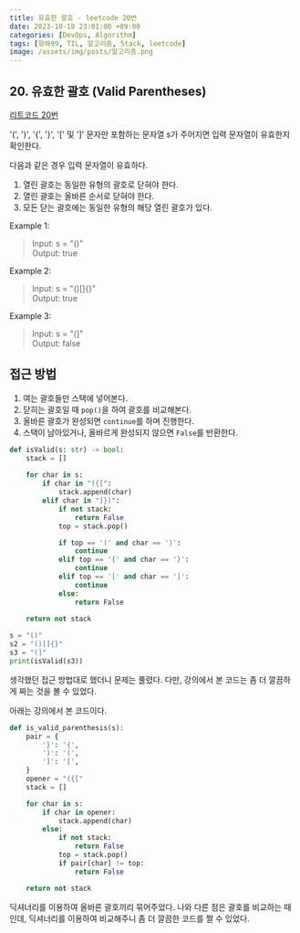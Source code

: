 ```yaml
---
title: 유효한 괄호 - leetcode 20번
date: 2023-10-18 23:01:00 +09:00
categories: [DevOps, Algorithm]
tags: [항해99, TIL, 알고리즘, Stack, leetcode]
image: /assets/img/posts/알고리즘.png
---
```


## 20. 유효한 괄호 (Valid Parentheses)
[리트코드 20번](https://leetcode.com/problems/valid-parentheses/)

'(', ')', '{', '}', '[' 및 ']' 문자만 포함하는 문자열 s가 주어지면 입력 문자열이 유효한지 확인한다.     
    
다음과 같은 경우 입력 문자열이 유효하다. 
1. 열린 괄호는 동일한 유형의 괄호로 닫혀야 한다. 
2. 열린 괄호는 올바른 순서로 닫혀야 한다. 
3. 모든 닫는 괄호에는 동일한 유형의 해당 열린 괄호가 있다.

Example 1:
> Input: s = "()"    
> Output: true

Example 2:
> Input: s = "()[]{}"    
> Output: true

Example 3:
> Input: s = "(]"    
> Output: false


## 접근 방법

1. 여는 괄호들만 스택에 넣어본다.
2. 닫히는 괄호일 때  `pop()`을 하여 괄호를 비교해본다.
3. 올바른 괄호가 완성되면 `continue`를 하며 진행한다.
4. 스택이 남아있거나, 올바르게 완성되지 않으면 `False`를 반환한다.

```python
def isValid(s: str) -> bool:
    stack = []
    
    for char in s:
        if char in "({[":
            stack.append(char)
        elif char in "]})":
            if not stack:
                return False
            top = stack.pop()

            if top == '(' and char == ')':
                continue
            elif top == '{' and char == '}':
                continue
            elif top == '[' and char == ']':
                continue
            else:
                return False
        
    return not stack

s = "()"
s2 = "()[]{}"
s3 = "(]"
print(isValid(s3))
```

생각했던 접근 방법대로 했더니 문제는 풀렸다. 다만, 강의에서 본 코드는 좀 더 깔끔하게 짜는 것을 볼 수 있었다.    
    
아래는 강의에서 본 코드이다.

```python
def is_valid_parenthesis(s):
    pair = {
        '}': '{',
        ')': '(',
        ']': '[',
    }
    opener = "({["
    stack = []

    for char in s:
        if char in opener:
            stack.append(char)
        else:
            if not stack:
                return False
            top = stack.pop()
            if pair[char] != top:
                return False

    return not stack
```

딕셔너리를 이용하여 올바른 괄호끼리 묶어주었다. 나와 다른 점은 괄호를 비교하는 때 인데, 딕셔너리를 이용하여 비교해주니 좀 더 깔끔한 코드를 짤 수 있었다.